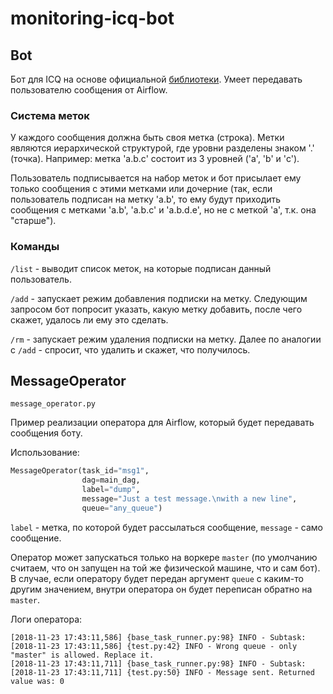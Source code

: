 # monitoring-icq-bot
## Bot

Бот для ICQ на основе официальной [библиотеки](https://github.com/icq-bot/python-icq-bot). Умеет передавать пользователю сообщения от Airflow.

### Система меток

У каждого сообщения должна быть своя метка (строка). Метки являются иерархической структурой, где уровни разделены знаком '.' (точка). Например: метка 'a.b.c' состоит из 3 уровней ('a', 'b' и 'c').

Пользователь подписывается на набор меток и бот присылает ему только сообщения с этими метками или дочерние (так, если пользователь подписан на метку 'a.b', то ему будут приходить сообщения с метками 'a.b', 'a.b.c' и 'a.b.d.e', но не с меткой 'a', т.к. она "старше").

### Команды

`/list` - выводит список меток, на которые подписан данный пользователь.

`/add` - запускает режим добавления подписки на метку. Следующим запросом бот попросит указать, какую метку добавить, после чего скажет, удалось ли ему это сделать.

`/rm` - запускает режим удаления подписки на метку. Далее по аналогии с `/add` - спросит, что удалить и скажет, что получилось.

## MessageOperator

```
message_operator.py
```

Пример реализации оператора для Airflow, который будет передавать сообщения боту.

Использование:

```python
MessageOperator(task_id="msg1",
                dag=main_dag,
                label="dump",
                message="Just a test message.\nwith a new line",
                queue="any_queue")
```

`label` - метка, по которой будет рассылаться сообщение, `message` - само сообщение.

Оператор может запускаться только на воркере `master` (по умолчанию считаем, что он запущен на той же физической машине, что и сам бот). В случае, если оператору будет передан аргумент `queue` с каким-то другим значением, внутри оператора он будет переписан обратно на `master`.

Логи оператора:

```
[2018-11-23 17:43:11,586] {base_task_runner.py:98} INFO - Subtask: [2018-11-23 17:43:11,586] {test.py:42} INFO - Wrong queue - only "master" is allowed. Replace it.
[2018-11-23 17:43:11,711] {base_task_runner.py:98} INFO - Subtask: [2018-11-23 17:43:11,711] {test.py:50} INFO - Message sent. Returned value was: 0
```
